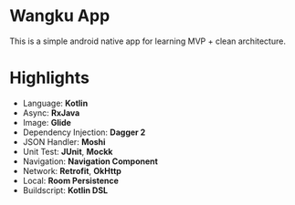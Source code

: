 # Wangku App

This is a simple android native app for learning MVP + clean architecture.


# Highlights

- Language: **Kotlin**
- Async: **RxJava**
- Image: **Glide**
- Dependency Injection: **Dagger 2**
- JSON Handler: **Moshi**
- Unit Test: **JUnit**, **Mockk**
- Navigation: **Navigation Component**
- Network: **Retrofit**, **OkHttp**
- Local: **Room Persistence**
- Buildscript: **Kotlin DSL**